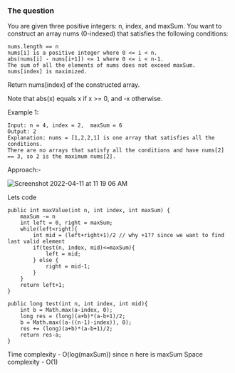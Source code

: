 ### The question

You are given three positive integers: n, index, and maxSum. You want to construct an array nums (0-indexed) that satisfies the following conditions:

    nums.length == n
    nums[i] is a positive integer where 0 <= i < n.
    abs(nums[i] - nums[i+1]) <= 1 where 0 <= i < n-1.
    The sum of all the elements of nums does not exceed maxSum.
    nums[index] is maximized.

Return nums[index] of the constructed array.

Note that abs(x) equals x if x >= 0, and -x otherwise.

Example 1:

```
Input: n = 4, index = 2,  maxSum = 6
Output: 2
Explanation: nums = [1,2,2,1] is one array that satisfies all the conditions.
There are no arrays that satisfy all the conditions and have nums[2] == 3, so 2 is the maximum nums[2].
```

Approach:-

![Screenshot 2022-04-11 at 11 19 06 AM](https://user-images.githubusercontent.com/18497513/162672785-e825c2bc-5185-4a91-93f9-08fe60939c1a.png)

Lets code
```
public int maxValue(int n, int index, int maxSum) {
    maxSum -= n
    int left = 0, right = maxSum;
    while(left<right){
        int mid = (left+right+1)/2 // why +1?? since we want to find last valid element
        if(test(n, index, mid)<=maxSum){
            left = mid;
        } else {
            right = mid-1;
        }
    }
    return left+1;
}

public long test(int n, int index, int mid){
    int b = Math.max(a-index, 0);
    long res = (long)(a+b)*(a-b+1)/2;
    b = Math.max((a-((n-1)-index)), 0);
    res += (long)(a+b)*(a-b+1)/2;
    return res-a;
}
```

Time complexity - O(log(maxSum)) since n here is maxSum
Space complexity - O(1)
